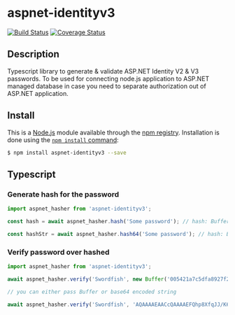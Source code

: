 # aspnet-identityv3

[![Build Status](https://travis-ci.org/QuercusB/aspnet-identityv3.svg?branch=master)](https://travis-ci.org/QuercusB/aspnet-identityv3)
[![Coverage Status](https://coveralls.io/repos/github/QuercusB/aspnet-identityv3/badge.svg?branch=master)](https://coveralls.io/github/QuercusB/aspnet-identityv3?branch=master)

## Description

Typescript library to generate & validate ASP.NET Identity V2 & V3 passwords.
To be used for connecting node.js application to ASP.NET managed database in case you need to separate authorization out of ASP.NET application.

## Install

This is a [Node.js](https://nodejs.org/en/) module available through the
[npm registry](https://www.npmjs.com/). Installation is done using the
[`npm install` command](https://docs.npmjs.com/getting-started/installing-npm-packages-locally): 

```sh
$ npm install aspnet-identityv3 --save
```

## Typescript

### Generate hash for the password

```typescript
import aspnet_hasher from 'aspnet-identityv3';

const hash = await aspnet_hasher.hash('Some password'); // hash: Buffer

const hashStr = await aspnet_hasher.hash64('Some password'); // hash: Base64 encoded string
```

### Verify password over hashed

```typescript
import aspnet_hasher from 'aspnet-identityv3';

await aspnet_hasher.verify('Swordfish', new Buffer('005421a7c5dfa8927f2bacbd8dee42dffd1c19942452d218fe1661a60f5ee71469afa776658519422352186d14f1dca997', 'hex'))

// you can either pass Buffer or base64 encoded string

await aspnet_hasher.verify('Swordfish', 'AQAAAAEAACcQAAAAEFQhp8XfqJJ/K6y9je5C3/3q8wIiGrIPBj9JjkBzEafFl7nBaGcmzfHVDGDs04m/ew==')
```